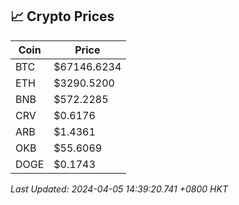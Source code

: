 ## 📈 Crypto Prices

| Coin | Price |
| ---- | ----- |
| BTC | $67146.6234 |
| ETH | $3290.5200 |
| BNB | $572.2285 |
| CRV | $0.6176 |
| ARB | $1.4361 |
| OKB | $55.6069 |
| DOGE | $0.1743 |

_Last Updated: 2024-04-05 14:39:20.741 +0800 HKT_